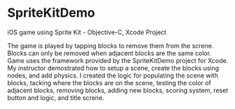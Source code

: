 # SpriteKitDemo
iOS game using Sprite Kit - Objective-C, Xcode Project

The game is played by tapping blocks to remove them from the screne.  Blocks can only be removed when adjacent blocks are the same color.  Game uses the framework provided by the SpriteKitDemo project for Xcode.  My instructor demostrated how to setup a scene, create the blocks using nodes, and add physics.  I created the logic for populating the scene with blocks, tacking where the blocks are on the scene, testing the color of adjacent blocks, removing blocks, adding new blocks, scoring system, reset button and logic, and title screne.
